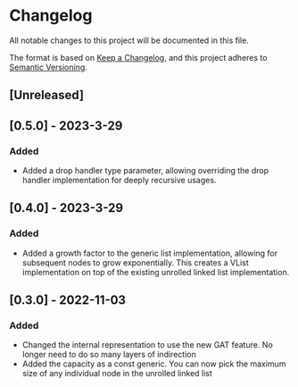 # Changelog

All notable changes to this project will be documented in this file.

The format is based on [Keep a Changelog](https://keepachangelog.com/en/1.0.0/),
and this project adheres to [Semantic Versioning](https://semver.org/spec/v2.0.0.html).

## [Unreleased]


## [0.5.0] - 2023-3-29
### Added
- Added a drop handler type parameter, allowing overriding the drop handler implementation for deeply recursive usages.

## [0.4.0] - 2023-3-29
### Added
- Added a growth factor to the generic list implementation, allowing for subsequent nodes to grow exponentially. This creates a VList implementation on top of the existing unrolled linked list implementation.

## [0.3.0] - 2022-11-03
### Added
- Changed the internal representation to use the new GAT feature. No longer need to do so many layers of indirection
- Added the capacity as a const generic. You can now pick the maximum size of any individual node in the unrolled linked list
